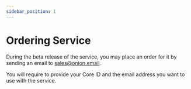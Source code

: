 ```yaml
---
sidebar_position: 1
---
```


# Ordering Service

During the beta release of the service, you may place an order for it by sending an email to [sales@onion.email](mailto:sales@onion.email?key=https%3A%2F%2Fkeys.openpgp.org%2Fvks%2Fv1%2Fby-fingerprint%2FF670A2D3626AB878A46D7AA8879FF4E05B438A11).

You will require to provide your Core ID and the email address you want to use with the service.
